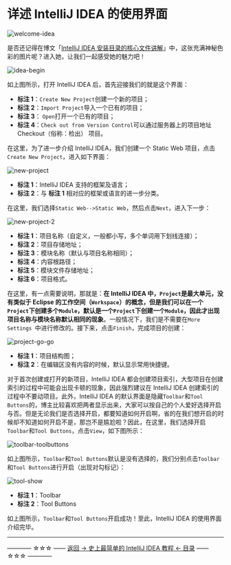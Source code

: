 # 详述 IntelliJ IDEA 的使用界面

![welcome-idea](https://github.com/guobinhit/intellij-idea-tutorial/blob/master/images/basic-course/use-face/welcome-idea.png)

是否还记得在博文「[IntelliJ IDEA 安装目录的核心文件讲解](https://github.com/guobinhit/intellij-idea-tutorial/blob/master/articles/basic-course/first-run-idea.md)」中，这张充满神秘色彩的图片呢？进入她，让我们一起感受她的魅力吧！

![idea-begin](https://github.com/guobinhit/intellij-idea-tutorial/blob/master/images/basic-course/use-face/idea-begin.png)

如上图所示，打开 IntelliJ IDEA 后，首先迎接我们的就是这个界面：

 - **标注 1**：`Create New Project`创建一个新的项目；
 - **标注 2**：`Import Project`导入一个已有的项目；
 - **标注 3**： `Open`打开一个已有的项目；
 - **标注 4**：`Check out from Version Control`可以通过服务器上的项目地址 Checkout（俗称：检出） 项目。

在这里，为了进一步介绍 IntelliJ IDEA，我们创建一个 Static Web 项目，点击`Create New Project`，进入如下界面：

![new-project](https://github.com/guobinhit/intellij-idea-tutorial/blob/master/images/basic-course/use-face/new-project.png)

 - **标注 1**：IntelliJ IDEA 支持的框架及语言；
 - **标注 2**：与 **标注 1** 相对应的框架或语言的进一步分类。

在这里，我们选择`Static Web-->Static Web`，然后点击`Next`，进入下一步：

![new-project-2](https://github.com/guobinhit/intellij-idea-tutorial/blob/master/images/basic-course/use-face/new-project-2.png)

 - **标注 1**：项目名称（自定义，一般都小写，多个单词用下划线连接）；
 - **标注 2**：项目存储地址；
 - **标注 3**：模块名称（默认与项目名称相同）；
 - **标注 4**：内容根路径；
 - **标注 5**：模块文件存储地址；
 - **标注 6**：项目格式。

在这里，有一点需要说明，那就是：**在 IntelliJ IDEA 中，`Project`是最大单元，没有类似于  Eclipse 的工作空间（`Workspace`）的概念，但是我们可以在一个 `Project`下创建多个`Module`，默认是一个`Project`下创建一个`Module`，因此才出现项目名称与模块名称默认相同的现象**。一般情况下，我们是不需要在`More Settings `中进行修改的。接下来，点击`Finish`，完成项目的创建：

![project-go-go](https://github.com/guobinhit/intellij-idea-tutorial/blob/master/images/basic-course/use-face/project-go-go.png)

 - **标注 1**：项目结构图；
 - **标注 2**：在编辑区没有内容的时候，默认显示常用快捷键。

对于首次创建或打开的新项目，IntelliJ IDEA 都会创建项目索引，大型项目在创建索引的过程中可能会出现卡顿的现象，因此强烈建议在 IntelliJ IDEA 创建索引的过程中不要动项目。此外，IntelliJ IDEA 的默认界面是隐藏`Toolbar`和`Tool Buttons`的，博主比较喜欢把两者显示出来，大家可以按自己的个人爱好选择开启与否。但是无论我们是否选择开启，都要知道如何开启啊，省的在我们想开启的时候却不知道如何开启不是，那岂不是尴尬啦？因此，在这里，我们选择开启`Toolbar`和`Tool Buttons`，点击`View`，如下图所示：

![toolbar-toolbuttons](https://github.com/guobinhit/intellij-idea-tutorial/blob/master/images/basic-course/use-face/toolbar-toolbuttons.png)

如上图所示，`Toolbar`和`Tool Buttons`默认是没有选择的，我们分别点击`Toolbar`和`Tool Buttons`进行开启（出现对勾标记）：

![tool-show](https://github.com/guobinhit/intellij-idea-tutorial/blob/master/images/basic-course/use-face/tool-show.png)

 - **标注 1**：Toolbar
 - **标注 2**：Tool Buttons

如上图所示，`Toolbar`和`Tool Buttons`开启成功！至此，IntelliJ IDEA 的使用界面介绍完毕。


----------
———— ☆☆☆ —— [返回 -> 史上最简单的 IntelliJ IDEA 教程 <- 目录](https://github.com/guobinhit/intellij-idea-tutorial/blob/master/README.md) —— ☆☆☆ ————

